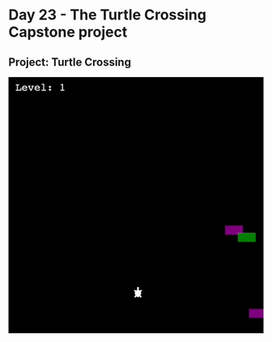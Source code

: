 <h1>Day 23 - The Turtle Crossing Capstone project</h1>
<h2>Project: Turtle Crossing</h2>
<img src='turtle-crossing.gif'>